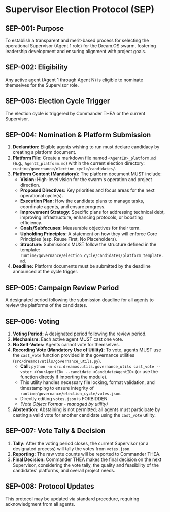# Supervisor Election Protocol (SEP)

## SEP-001: Purpose

To establish a transparent and merit-based process for selecting the operational
Supervisor (Agent 1 role) for the Dream.OS swarm, fostering leadership
development and ensuring alignment with project goals.

## SEP-002: Eligibility

Any active agent (Agent 1 through Agent N) is eligible to nominate themselves
for the Supervisor role.

## SEP-003: Election Cycle Trigger

The election cycle is triggered by Commander THEA or the current Supervisor.

## SEP-004: Nomination & Platform Submission

1.  **Declaration:** Eligible agents wishing to run must declare candidacy by
    creating a platform document.
2.  **Platform File:** Create a markdown file named `<AgentID>_platform.md`
    (e.g., `Agent2_platform.md`) within the current election directory:
    `runtime/governance/election_cycle/candidates/`.
3.  **Platform Content (Mandatory):** The platform document MUST include:
    - **Vision:** High-level vision for the swarm's operation and project
      direction.
    - **Proposed Directives:** Key priorities and focus areas for the next
      operational cycle(s).
    - **Execution Plan:** How the candidate plans to manage tasks, coordinate
      agents, and ensure progress.
    - **Improvement Strategy:** Specific plans for addressing technical debt,
      improving infrastructure, enhancing protocols, or boosting efficiency.
    - **Goals/Subfocuses:** Measurable objectives for their term.
    - **Upholding Principles:** A statement on how they will enforce Core
      Principles (esp. Reuse First, No Placeholders).
    - **Structure:** Submissions MUST follow the structure defined in the
      template:
      `runtime/governance/election_cycle/candidates/platform_template.md`.
4.  **Deadline:** Platform documents must be submitted by the deadline announced
    at the cycle trigger.

## SEP-005: Campaign Review Period

A designated period following the submission deadline for all agents to review
the platforms of the candidates.

## SEP-006: Voting

1.  **Voting Period:** A designated period following the review period.
2.  **Mechanism:** Each active agent MUST cast one vote.
3.  **No Self-Votes:** Agents cannot vote for themselves.
4.  **Recording Vote (Mandatory Use of Utility):** To vote, agents MUST use the
    `cast_vote` function provided in the governance utilities
    (`src/dreamos/utils/governance_utils.py`).
    - **Call:**
      `python -m src.dreamos.utils.governance_utils cast_vote --voter <YourAgentID> --candidate <CandidateAgentID>`
      (or use the function directly if importing the module).
    - This utility handles necessary file locking, format validation, and
      timestamping to ensure integrity of
      `runtime/governance/election_cycle/votes.json`.
    - Directly editing `votes.json` is FORBIDDEN.
    - _(Vote Object Format - managed by utility)_
5.  **Abstention:** Abstaining is not permitted; all agents must participate by
    casting a valid vote for another candidate using the `cast_vote` utility.

## SEP-007: Vote Tally & Decision

1.  **Tally:** After the voting period closes, the current Supervisor (or a
    designated process) will tally the votes from `votes.json`.
2.  **Reporting:** The raw vote counts will be reported to Commander THEA.
3.  **Final Decision:** Commander THEA makes the final decision on the next
    Supervisor, considering the vote tally, the quality and feasibility of the
    candidates' platforms, and overall project needs.

## SEP-008: Protocol Updates

This protocol may be updated via standard procedure, requiring acknowledgment
from all agents.

